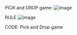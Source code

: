 
PICK and DROP game:
![image](https://github.com/thanhtie/Reinforcement-Learning-and-Deep-RL-Python-Theory-and-Projects-/assets/92991572/c239937e-2eeb-4f76-8914-543183918af0)


RULE
![image](https://github.com/thanhtie/Reinforcement-Learning-and-Deep-RL-Python-Theory-and-Projects-/assets/92991572/34902574-fee2-4f04-b059-35bbcc189615)


CODE: Pick and Drop game
